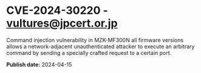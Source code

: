 # CVE-2024-30220 - vultures@jpcert.or.jp

Command injection vulnerability in MZK-MF300N all firmware versions allows a network-adjacent unauthenticated attacker to execute an arbitrary command by sending a specially crafted request to a certain port.

**Publish date:** 2024-04-15
